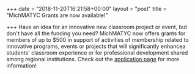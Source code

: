 +++
date = "2018-11-20T16:21:58+00:00"
layout = "post"
title = "MichMATYC Grants are now available!"

+++
Have an idea for an innovative new classroom project or event, but don't have all the funding you need? MichMATYC now offers grants for members of up to $500 in support of activities of membership related to innovative programs, events or projects that will significantly enhancea  students' classroom experience or for professional development shared among regional institutions. Check out the [application page](https://docs.google.com/a/swmich.edu/forms/d/e/1FAIpQLSd2bZPDtyGPZMrQf1TYjjF49lGC037V3yygPozVifNPwk5PZA/viewform) for more information!  